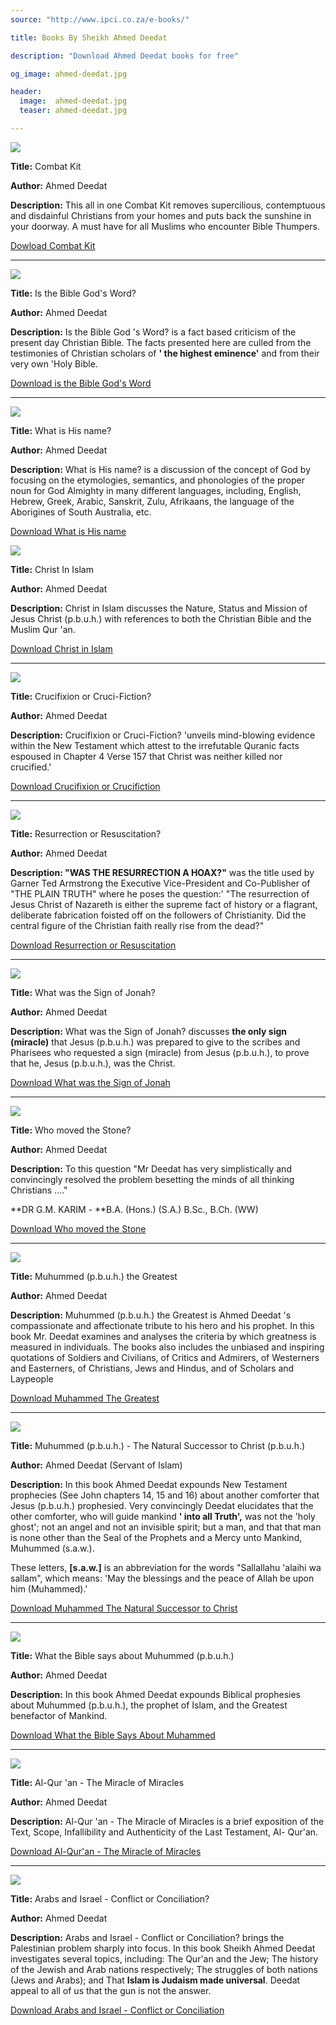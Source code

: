 ```yaml
---
source: "http://www.ipci.co.za/e-books/"

title: Books By Sheikh Ahmed Deedat

description: "Download Ahmed Deedat books for free"

og_image: ahmed-deedat.jpg

header:
  image:  ahmed-deedat.jpg
  teaser: ahmed-deedat.jpg

---
```


![](http://www.ipci.co.za/wp-content/uploads/2011/05/ck.jpg) 

**Title:** Combat Kit

**Author:** Ahmed Deedat

**Description:** This all in one Combat Kit removes supercilious, contemptuous
and disdainful Christians from your homes and puts back the sunshine in your
doorway. A must have for all Muslims who encounter Bible Thumpers.

[Dowload Combat Kit](http://www.ipci.co.za/wp-content/uploads/2011/05/Combat-Kit.pdf)


---

![](http://www.ipci.co.za/wp-content/uploads/2011/05/itbgw.jpg)

**Title:** Is the
Bible God's Word?

**Author:** Ahmed Deedat

**Description:** Is the Bible God 's Word? is a fact based criticism of the
present day Christian Bible. The facts presented here are culled from the
testimonies of Christian scholars of **' the highest eminence'** and from
their very own 'Holy Bible.

[Download is the Bible God's Word](http://www.ipci.co.za/wp-content/uploads/2011/05/is-the-Bible-Gods-Word.pdf) 


---

![](http://www.ipci.co.za/wp-content/uploads/2011/05/wihn.jpg)

**Title:** What is His name?

**Author:** Ahmed Deedat

**Description:** What is His name? is a discussion of the concept of God by
focusing on the etymologies, semantics, and phonologies of the proper noun for
God Almighty in many different languages, including, English, Hebrew, Greek,
Arabic, Sanskrit, Zulu, Afrikaans, the language of the Aborigines of South
Australia, etc.

[Download What is His name](http://www.ipci.co.za/wp-content/uploads/2011/05/What-is-His-name.pdf) 




![](http://www.ipci.co.za/wp-content/uploads/2011/05/cii.jpg) 


**Title:** Christ In Islam

**Author:** Ahmed Deedat

**Description:** Christ in Islam discusses the Nature, Status and Mission of
Jesus Christ (p.b.u.h.) with references to both the Christian Bible and the
Muslim Qur 'an.

[Download Christ in Islam](http://www.ipci.co.za/wp-content/uploads/2011/05/Christ-in-Islam.pdf)


---

[![](http://www.ipci.co.za/wp-content/uploads/2011/05/coc.jpg)](http://www.ipci.co.za/wp-content/uploads/2011/05/Crucifixion-or-Crucifiction.pdf)

**Title:**
Crucifixion or Cruci-Fiction?

**Author:** Ahmed Deedat

**Description:** Crucifixion or Cruci-Fiction?  'unveils mind-blowing evidence
within the New Testament which attest to the irrefutable Quranic facts
espoused in Chapter 4 Verse 157 that Christ was neither killed nor crucified.'

[Download Crucifixion or Crucifiction](http://www.ipci.co.za/wp-content/uploads/2011/05/Crucifixion-or-Crucifiction.pdf)

---


[![](http://www.ipci.co.za/wp-content/uploads/2011/05/ror.jpg)](http://www.ipci.co.za/wp-content/uploads/2011/05/Resurrection-or-Resuscitation.pdf) 

**Title:** Resurrection or Resuscitation?

**Author:** Ahmed Deedat

**Description: "WAS THE RESURRECTION A HOAX?"** was the title used by Garner Ted Armstrong the Executive Vice-President and
Co-Publisher of "THE PLAIN TRUTH" where he poses the question:' "The
resurrection of Jesus Christ of Nazareth is either the supreme fact of history
or a flagrant, deliberate fabrication foisted off on the followers of
Christianity. Did the central figure of the Christian faith really rise from
the dead?"

[Download Resurrection or Resuscitation](http://www.ipci.co.za/wp-content/uploads/2011/05/Resurrection-or-Resuscitation.pdf) 


---

![](http://www.ipci.co.za/wp-content/uploads/2011/05/wwtsoj.jpg) 

**Title:** What was the Sign of Jonah?

**Author:** Ahmed Deedat

**Description:** What was the Sign of Jonah? discusses **the only sign
(miracle)** that Jesus (p.b.u.h.) was prepared to give to the scribes and
Pharisees who requested a sign (miracle) from Jesus (p.b.u.h.), to prove that
he, Jesus (p.b.u.h.), was the Christ.

[Download What was the Sign of Jonah](http://sandbox.dev.immedia.co.za/ipci/wp-content/uploads/2011/05/What-was-the-Sign-of-Jonah.pdf)


---


![](http://www.ipci.co.za/wp-content/uploads/2011/05/wmts.jpg) 

**Title:**
Who moved the Stone?

**Author:** Ahmed Deedat

**Description:** To this question  "Mr Deedat has very simplistically and
convincingly resolved the problem besetting the minds of all thinking
Christians …."

**DR G.M. KARIM - **B.A. (Hons.) (S.A.) B.Sc., B.Ch. (WW)

[Download Who moved the Stone](http://sandbox.dev.immedia.co.za/ipci/wp-content/uploads/2011/05/Who-moved-the-Stone.pdf) 


---


![](http://www.ipci.co.za/wp-content/uploads/2011/05/mtg.jpg) 

**Title:** Muhummed (p.b.u.h.) the Greatest

**Author:** Ahmed Deedat

**Description:** Muhummed (p.b.u.h.) the Greatest is Ahmed Deedat 's
compassionate and affectionate tribute to his hero and his prophet. In this
book Mr. Deedat examines and analyses the criteria by which greatness is
measured in individuals. The books also includes the unbiased and inspiring
quotations of Soldiers and Civilians, of Critics and Admirers, of Westerners
and Easterners, of Christians, Jews and Hindus, and of Scholars and Laypeople

[Download Muhammed The Greatest](http://sandbox.dev.immedia.co.za/ipci/wp-content/uploads/2011/05/Muhammed-The-Greatest.pdf) 


---

![](http://www.ipci.co.za/wp-content/uploads/2011/05/mtnstc.jpg)

**Title:** Muhummed (p.b.u.h.)  - The 
Natural Successor to Christ (p.b.u.h.)

**Author:** Ahmed Deedat (Servant of Islam)

**Description:** In this book Ahmed Deedat expounds New Testament prophecies
(See John chapters 14, 15 and 16) about another comforter that Jesus (p.b.u.h.) 
prophesied. Very convincingly Deedat elucidates that the
other comforter, who will guide mankind **' into all Truth',** was not the
'holy ghost'; not an angel and not an invisible spirit; but a man, and that
that man is none other than the Seal of the Prophets and a Mercy unto Mankind,
Muhummed (s.a.w.).

These letters, **[s.a.w.]** is an abbreviation for the words  "Sallallahu
'alaihi wa sallam", which means: 'May the blessings and the peace of Allah be
upon him (Muhammed).'

[Download Muhammed The Natural Successor to Christ](http://sandbox.dev.immedia.co.za/ipci/wp-content/uploads/2011/05/Muhammed-The-Natural-Successor-to-Christ.pdf) 


---


![](http://www.ipci.co.za/wp-content/uploads/2011/05/wtbsam.jpg) 

**Title:** What the Bible says about
Muhummed (p.b.u.h.)

**Author:** Ahmed Deedat

**Description:** In this book Ahmed Deedat expounds Biblical prophesies about
Muhummed (p.b.u.h.), the prophet of Islam, and the Greatest benefactor of
Mankind.

[Download What the Bible Says About Muhammed](http://sandbox.dev.immedia.co.za/ipci/wp-content/uploads/2011/05/What-the-Bible-Says-About-Muhammed.pdf) 


---

![](http://www.ipci.co.za/wp-content/uploads/2011/05/aqtmom.jpg) 

**Title:** Al-Qur 'an - The Miracle of
Miracles

**Author:** Ahmed Deedat

**Description:** Al-Qur 'an - The Miracle of Miracles is a brief exposition of
the Text, Scope, Infallibility and Authenticity of the Last Testament, Al-
Qur'an.

[Download Al-Qur'an - The Miracle of Miracles](http://sandbox.dev.immedia.co.za/ipci/wp-content/uploads/2011/05/aqtmom.pdf) 

---


![](http://www.ipci.co.za/wp-content/uploads/2011/05/aaicoc.jpg)

**Title:** Arabs and Israel  - Conflict or
Conciliation?

**Author:** Ahmed Deedat

**Description:** Arabs and Israel  - Conflict or Conciliation? brings the
Palestinian problem sharply into focus. In this book Sheikh Ahmed Deedat
investigates several topics, including: The Qur'an and the Jew; 
The history of the Jewish and Arab nations respectively;
The struggles of both nations (Jews and Arabs); and
That **Islam is Judaism made universal**. Deedat appeal to all of us that the gun is not the answer.

[Download Arabs and Israel - Conflict or Conciliation](http://sandbox.dev.immedia.co.za/ipci/wp-content/uploads/2011/05/Arabs-and-Israel-Conflict-or-Conciliation.pdf) 



